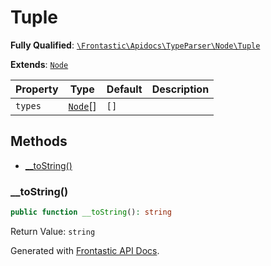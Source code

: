#  Tuple

**Fully Qualified**: [`\Frontastic\Apidocs\TypeParser\Node\Tuple`](../../../../src/php/TypeParser/Node/Tuple.php)

**Extends**: [`Node`](../Node.md)

Property|Type|Default|Description
--------|----|-------|-----------
`types`|[`Node`](../Node.md)[]|`[]`|

## Methods

* [__toString()](#__tostring)

### __toString()

```php
public function __toString(): string
```

Return Value: `string`

Generated with [Frontastic API Docs](https://github.com/FrontasticGmbH/apidocs).
